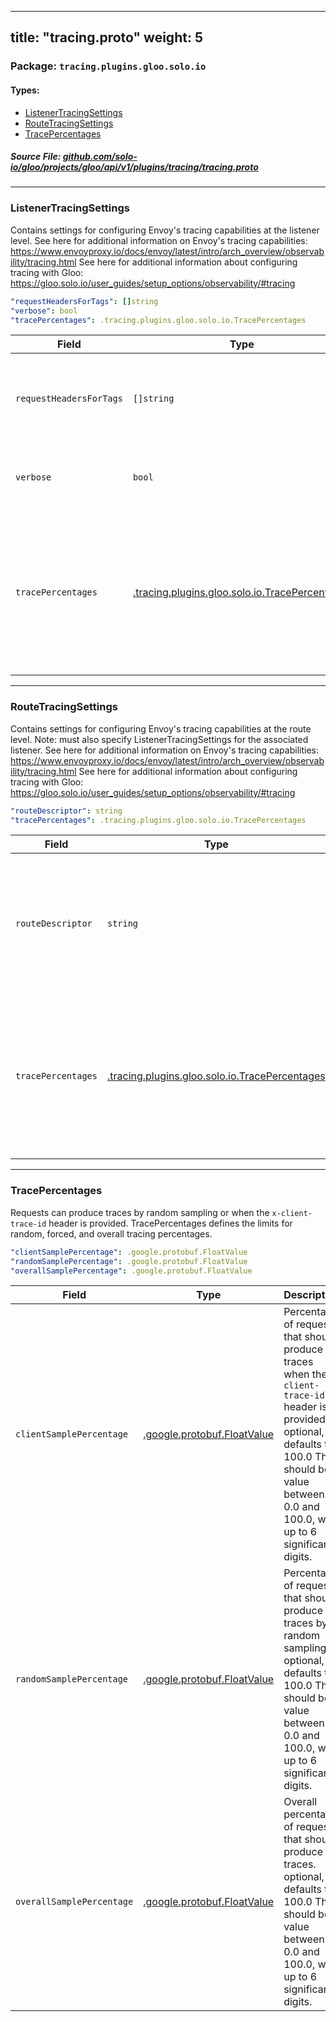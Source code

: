 
---
title: "tracing.proto"
weight: 5
---

<!-- Code generated by solo-kit. DO NOT EDIT. -->


### Package: `tracing.plugins.gloo.solo.io` 
#### Types:


- [ListenerTracingSettings](#listenertracingsettings)
- [RouteTracingSettings](#routetracingsettings)
- [TracePercentages](#tracepercentages)
  



##### Source File: [github.com/solo-io/gloo/projects/gloo/api/v1/plugins/tracing/tracing.proto](https://github.com/solo-io/gloo/blob/master/projects/gloo/api/v1/plugins/tracing/tracing.proto)





---
### ListenerTracingSettings

 
Contains settings for configuring Envoy's tracing capabilities at the listener level.
See here for additional information on Envoy's tracing capabilities: https://www.envoyproxy.io/docs/envoy/latest/intro/arch_overview/observability/tracing.html
See here for additional information about configuring tracing with Gloo: https://gloo.solo.io/user_guides/setup_options/observability/#tracing

```yaml
"requestHeadersForTags": []string
"verbose": bool
"tracePercentages": .tracing.plugins.gloo.solo.io.TracePercentages

```

| Field | Type | Description | Default |
| ----- | ---- | ----------- |----------- | 
| `requestHeadersForTags` | `[]string` | Optional. If specified, Envoy will include the headers and header values for any matching request headers. |  |
| `verbose` | `bool` | Optional. If true, Envoy will include logs for streaming events. Default: false. |  |
| `tracePercentages` | [.tracing.plugins.gloo.solo.io.TracePercentages](../tracing.proto.sk/#tracepercentages) | Requests can produce traces by random sampling or when the `x-client-trace-id` header is provided. TracePercentages defines the limits for random, forced, and overall tracing percentages. |  |




---
### RouteTracingSettings

 
Contains settings for configuring Envoy's tracing capabilities at the route level.
Note: must also specify ListenerTracingSettings for the associated listener.
See here for additional information on Envoy's tracing capabilities: https://www.envoyproxy.io/docs/envoy/latest/intro/arch_overview/observability/tracing.html
See here for additional information about configuring tracing with Gloo: https://gloo.solo.io/user_guides/setup_options/observability/#tracing

```yaml
"routeDescriptor": string
"tracePercentages": .tracing.plugins.gloo.solo.io.TracePercentages

```

| Field | Type | Description | Default |
| ----- | ---- | ----------- |----------- | 
| `routeDescriptor` | `string` | Optional. If set, will be used to identify the route that produced the trace. Note that this value will be overridden if the "x-envoy-decorator-operation" header is passed. |  |
| `tracePercentages` | [.tracing.plugins.gloo.solo.io.TracePercentages](../tracing.proto.sk/#tracepercentages) | Requests can produce traces by random sampling or when the `x-client-trace-id` header is provided. TracePercentages defines the limits for random, forced, and overall tracing percentages. |  |




---
### TracePercentages

 
Requests can produce traces by random sampling or when the `x-client-trace-id` header is provided.
TracePercentages defines the limits for random, forced, and overall tracing percentages.

```yaml
"clientSamplePercentage": .google.protobuf.FloatValue
"randomSamplePercentage": .google.protobuf.FloatValue
"overallSamplePercentage": .google.protobuf.FloatValue

```

| Field | Type | Description | Default |
| ----- | ---- | ----------- |----------- | 
| `clientSamplePercentage` | [.google.protobuf.FloatValue](https://developers.google.com/protocol-buffers/docs/reference/csharp/class/google/protobuf/well-known-types/float-value) | Percentage of requests that should produce traces when the `x-client-trace-id` header is provided. optional, defaults to 100.0 This should be a value between 0.0 and 100.0, with up to 6 significant digits. |  |
| `randomSamplePercentage` | [.google.protobuf.FloatValue](https://developers.google.com/protocol-buffers/docs/reference/csharp/class/google/protobuf/well-known-types/float-value) | Percentage of requests that should produce traces by random sampling. optional, defaults to 100.0 This should be a value between 0.0 and 100.0, with up to 6 significant digits. |  |
| `overallSamplePercentage` | [.google.protobuf.FloatValue](https://developers.google.com/protocol-buffers/docs/reference/csharp/class/google/protobuf/well-known-types/float-value) | Overall percentage of requests that should produce traces. optional, defaults to 100.0 This should be a value between 0.0 and 100.0, with up to 6 significant digits. |  |





<!-- Start of HubSpot Embed Code -->
<script type="text/javascript" id="hs-script-loader" async defer src="//js.hs-scripts.com/5130874.js"></script>
<!-- End of HubSpot Embed Code -->

